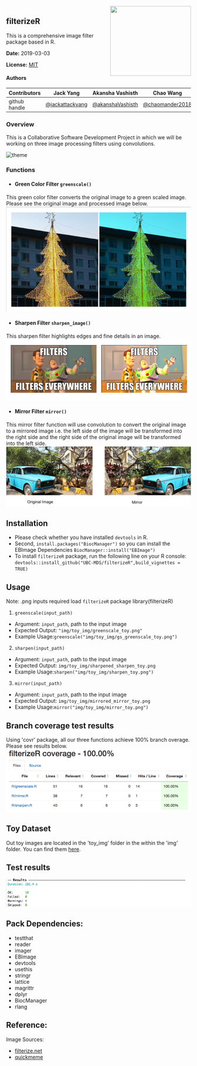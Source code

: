 <img src="https://filterize.net/wp-content/uploads/2018/02/logo_text_bottom-2.png" align="right" height="190" width="220"/>

## filterizeR
This is a comprehensive image filter package based in R.

**Date:** 2019-03-03

**License:** [MIT](https://opensource.org/licenses/MIT)

#### Authors

|Contributors |Jack Yang| Akansha Vashisth |Chao Wang|
|---|---|---|----|
|github handle|[@jackattackyang](https://github.com/jackattackyang)|[@akanshaVashisth](https://github.com/akanshaVashisth)|[@chaomander2018](https://github.com/chaomander2018)|

### Overview

This is a Collaborative Software Development Project in which we will be working on three image processing filters using convolutions.

![theme](img/theme.png)
### Functions

- #### Green Color Filter `greenscale()`
This green color filter converts the original image to a green scaled image.
Please see the original image and processed image below.
![insert green filter before and after](img/greenscale_eff.png)

- #### Sharpen Filter `sharpen_image()`
This sharpen filter highlights edges and fine details in an image.
![insert a cropped image before and after](img/sharpen_eff.png)

- #### Mirror Filter `mirror()`
This mirror filter function will use convolution to convert the original image to a mirrored image i.e. the left side of the image will be transformed into the right side and the right side of the original image will be transformed into the left side.
![insert flag image before and after](img/mirror_eff.png)

## Installation
- Please check whether you have installed `devtools` in R.
- Second, `install.packages("BiocManager")` so you can install the EBImage Dependencies `BiocManager::install("EBImage")`
- To install `filterizeR` package, run the following line on your R console:
`devtools::install_github("UBC-MDS/filterizeR",build_vignettes = TRUE)`



## Usage
Note: .png inputs required
load `filterizeR` package
library(filterizeR)

1. `greenscale(input_path)`
 - Argument: `input_path`, path to the input image
 - Expected Output: `"img/toy_img/greenscale_toy.png"`
 - Example Usage:`greenscale("img/toy_img/gs_greenscale_toy.png")`


2. `sharpen(input_path)`
 - Argument: `input_path`, path to the input image
 - Expected Output: `img/toy_img/sharpened_sharpen_toy.png`
 - Example Usage:`sharpen("img/toy_img/sharpen_toy.png")`


3. `mirror(input_path)`
 - Argument: `input_path`, path to the input image
 - Expected Output: `img/toy_img/mirrored_mirror_toy.png`
 - Example Usage:`mirror("img/toy_img/mirror_toy.png")`


## Branch coverage test results
Using 'covr' package, all our three functions achieve 100% branch overage. Please see results below.
![covr](doc/covr.png)

## Toy Dataset
Out toy images are located in the 'toy_img' folder in the within the 'img' folder. You can find them [here](img/toy_img).


## Test results
![test results](doc/zero_test_error.png)

## Pack Dependencies:
- testthat
- reader
- imager
- EBImage
- devtools
- usethis
- stringr
- lattice
- magrittr
- dplyr
- BiocManager
- rlang


## Reference:
Image Sources:
- [filterize.net](https://filterize.net/wp-content/uploads/2018/02/logo_text_bottom-2.png)
- [quickmeme](http://www.quickmeme.com/img/2f/2f516b33efd7251b57bad254f1688131458e13d005972810676ea9622a6c4d29.jpg)
